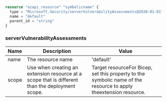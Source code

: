 ```terraform
resource "azapi_resource" "symbolicname" {
  type = "Microsoft.Security/serverVulnerabilityAssessments@2020-01-01"
  name = "default"
  parent_id = "string"
}

```

### serverVulnerabilityAssessments

| Name | Description | Value |
|-|-|-|
| name | The resource name | 'default' |
| scope | Use when creating an extension resource at a scope that is different than the deployment scope. | Target resourceFor Bicep, set this property to the symbolic name of the resource to apply theextension resource. |


